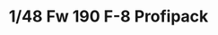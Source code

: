 ---
layout: product
title: "1/48 Fw 190 F-8 Profipack"
price: "4800" 
desc: "Maketa"
img_path: "/assets/img/82139.webp"
brand: "EDUARD"
available: true
special_offer: false
new: false
soon: false
cat: "010000"
subcat: "010400"
subsubcat: "00"
sifra: "82139"
popular: false
spec: false
---